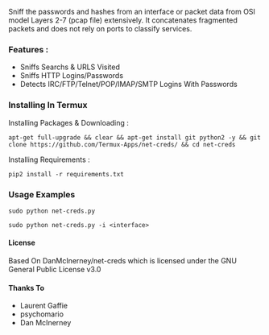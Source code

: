 Sniff the passwords and hashes from an interface or packet data from OSI model Layers 2-7 (pcap file) extensively.
It concatenates fragmented packets and does not rely on ports to classify services.
### Features :

* Sniffs Searchs & URLS Visited 
* Sniffs HTTP Logins/Passwords
* Detects IRC/FTP/Telnet/POP/IMAP/SMTP Logins With Passwords 

### Installing In Termux 

Installing Packages & Downloading :

`apt-get full-upgrade && clear && apt-get install git python2 -y &&
git clone https://github.com/Termux-Apps/net-creds/ && cd net-creds` 

Installing Requirements :

`pip2 install -r requirements.txt`

### Usage Examples

`sudo python net-creds.py`

`sudo python net-creds.py -i <interface>`


#### License 

Based On DanMcInerney/net-creds which is licensed under the
GNU General Public License v3.0

#### Thanks To 
* Laurent Gaffie
* psychomario
* Dan McInerney  
